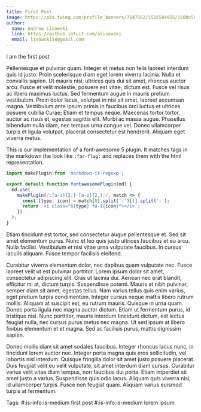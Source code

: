 ```yaml
---
title: First Post
image: https://pbs.twimg.com/profile_banners/7547562/1516584955/1500x500
author:
  name: Andrew Lisowski
  link: https://github.intuit.com/alisowski
  email: lisowski54@gmail.com
---
```


I am the first post

Pellentesque et pulvinar quam. Integer et metus non felis laoreet interdum quis id justo. Proin scelerisque diam eget lorem viverra lacinia. Nulla et convallis sapien. Ut mauris nisi, ultrices quis dui sit amet, rhoncus auctor arcu. Fusce et velit molestie, posuere est vitae, dictum est. Fusce vel risus ac libero maximus luctus. Sed fermentum augue in mauris pretium vestibulum. Proin dolor lacus, volutpat in nisi sit amet, laoreet accumsan magna. Vestibulum ante ipsum primis in faucibus orci luctus et ultrices posuere cubilia Curae; Etiam et tempus neque. Maecenas tortor tortor, auctor ac risus et, egestas sagittis elit. Morbi ac massa augue. Phasellus bibendum nulla diam, nec tempus urna congue vel. Donec ullamcorper turpis et ligula volutpat, placerat consectetur est hendrerit. Aliquam eget viverra metus.

This is our implementation of a font-awesome 5 plugin. It matches tags in the markdown the look like `:far-flag:` and replaces them with the html representation.

```js
import makePlugin from 'markdown-it-regexp';

export default function fontawesomePlugin(md) {
  md.use(
    makePlugin(/:[a-z]{2,}-[a-z]{2,}:/, match => {
      const [type, icon] = match[0].split(':')[1].split('-');
      return `<i class="${type} fa-${icon}"></i>`;
    })
  );
}
```

Etiam tincidunt est tortor, sed consectetur augue pellentesque et. Sed sit amet elementum purus. Nunc et leo quis justo ultrices faucibus et eu arcu. Nulla facilisi. Vestibulum et nisi vitae urna vulputate faucibus. In cursus iaculis aliquam. Fusce tempor facilisis eleifend.

Curabitur viverra elementum dolor, nec dapibus quam vulputate nec. Fusce laoreet velit ut est pulvinar porttitor. Lorem ipsum dolor sit amet, consectetur adipiscing elit. Cras ut lacinia dui. Aenean nec erat blandit, efficitur mi at, dictum turpis. Suspendisse potenti. Mauris at nibh pulvinar, semper diam sit amet, egestas tellus. Nam varius tellus quis enim varius, eget pretium turpis condimentum. Integer cursus neque mattis libero rutrum mollis. Aliquam at suscipit est, eu rutrum mauris. Quisque in urna quam. Donec porta ligula nec magna auctor dictum. Etiam ut fermentum purus, id tristique nisl. Nunc porttitor, mauris interdum tincidunt dictum, est lectus feugiat nulla, nec cursus purus metus nec magna. Ut sed ipsum at libero finibus elementum et et magna. Sed ac facilisis purus, mattis dignissim sapien.

Donec mollis diam sit amet sodales faucibus. Integer rhoncus lacus nunc, in tincidunt lorem auctor nec. Integer porta magna quis eros sollicitudin, vel lobortis nisl interdum. Quisque fringilla dolor sit amet justo posuere placerat. Duis feugiat velit eu velit vulputate, sit amet interdum diam cursus. Curabitur varius velit vitae diam tempus, non faucibus dui porta. Etiam imperdiet sit amet justo a varius. Suspendisse quis odio lacus. Aliquam quis viverra nisi, id ullamcorper turpis. Fusce non feugiat quam. Aliquam varius euismod turpis at fermentum.

Tags: #:is-info:is-medium first post #:is-info:is-medium lorem ipsum
